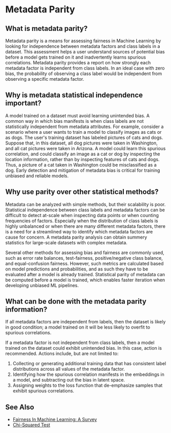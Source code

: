 # Metadata Parity

## What is metadata parity?

Metadata parity is a means for assessing fairness in Machine Learning by looking for independence between metadata factors and class labels in a dataset. This assessment helps a user understand sources of potential bias before a model gets trained on it and inadvertently learns spurious correlations. Metadata parity provides a report on how strongly each metadata factor is independent from class labels. In an ideal case with zero bias, the probability of observing a class label would be independent from observing a specific metadata factor.

## Why is metadata statistical independence important?

A model trained on a dataset must avoid learning unintended bias. A common way in which bias manifests is when class labels are not statistically independent from metadata attributes. For example, consider a scenario where a user wants to train a model to classify images as cats or as dogs. The user's training dataset has labeled pictures of cats and dogs. Suppose that, in this dataset, all dog pictures were taken in Washington, and all cat pictures were taken in Arizona. A model could learn this spurious correlation, and could classify an image as a cat or dog by inspecting the location information, rather than by inspecting features of cats and dogs. Thus, a picture of a cat taken in Washington could be misclassified as a dog. Early detection and mitigation of metadata bias is critical for training unbiased and reliable models.

## Why use parity over other statistical methods?

Metadata can be analyzed with simple methods, but their scalability is poor. Statistical independence between class labels and metadata factors can be difficult to detect at-scale when inspecting data points or when counting frequencies of factors. Especially when the distribution of class labels is highly unbalanced or when there are many different metadata factors, there is a need for a streamlined way to identify which metadata factors are cause for concern. A metadata parity analysis can obtain summery statistics for large-scale datasets with complex metadata.

Several other methods for assessing bias and fairness are commonly used, such as error rate balances, test-fairness, positive/negative class balance, and equal-confusion fairness. However, such metrics are calculated based on model predictions and probabilities, and as such they have to be evaluated after a model is already trained. Statistical parity of metadata can be computed before a model is trained, which enables faster iteration when developing unbiased ML pipelines.

## What can be done with the metadata parity information?

If all metadata factors are independent from labels, then the dataset is likely in good condition; a model trained on it will be less likely to overfit to spurious correlations.

If a metadata factor is not independent from class labels, then a model trained on the dataset could exhibit unintended bias. In this case, action is recommended. Actions include, but are not limited to:

1. Collecting or generating additional training data that has consistent label distributions across all values of the metadata factor.
2. Identifying how the spurious correlation manifests in the embeddings in a model, and subtracting out the bias in latent space.
3. Assigning weights to the loss function that de-emphasize samples that exhibit spurious correlations.

## See Also

- [Fairness In Machine Learning: A Survey](https://arxiv.org/abs/2010.04053)
- [Chi-Squared Test](https://en.wikipedia.org/wiki/Chi-squared_test)